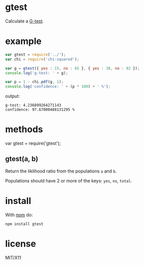 gtest
=====

Calculate a [G-test](http://en.wikipedia.org/wiki/G-test).

example
=======

``` js
var gtest = require('../');
var chi = require('chi-squared');

var g = gtest({ yes : 15, no : 65 }, { yes : 38, no : 82 });
console.log('g-test: ' + g);

var p = 1 - chi.pdf(g, 1);
console.log('confidence: ' + (p * 100) + ' %');
```

output:

```
g-test: 4.236899264271143
confidence: 97.67000488131295 %
```

methods
=======

var gtest = require('gtest');

gtest(a, b)
-----------

Return the liklihood ratio from the populations `a` and `b`.

Populations should have 2 or more of the keys: `yes`, `no`, `total`.

install
=======

With [npm](http://npmjs.org) do:

```
npm install gtest
```

license
=======

MIT/X11
